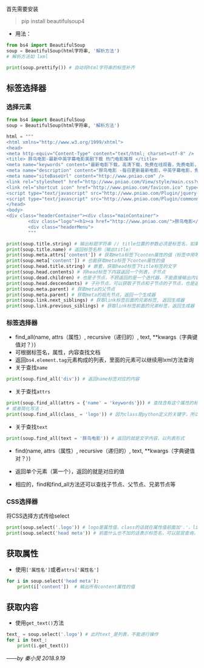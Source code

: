 首先需要安装
>pip install beautifulsoup4

- 用法：
```python
from bs4 import BeautifulSoup
soup = BeautifulSoup(html字符串, '解析方法')
# 解析方法如 lxml

print(soup.prettify()) # 自动将html字符串的标签补齐
```

## 标签选择器

### 选择元素
```python
from bs4 import BeautifulSoup
soup = BeautifulSoup(html字符串, '解析方法')

html = """
<html xmlns="http://www.w3.org/1999/xhtml">
<head>
<meta http-equiv="Content-Type" content="text/html; charset=utf-8" />
<title> 胖鸟电影-最新中英字幕电影美剧下载 热门电影推荐 </title>
<meta name="keywords" content="最新电影下载，高清下载，免费在线观看，免费电影，最新美剧，电影推荐" />
<meta name="description" content="胖鸟电影 -每日更新最新电影，中英字幕电影，免费电影在线观看，手机在线观看，分享高清电影下载，百度网盘电影，盘点热门电影合集。">
<meta name="siteBaseUrl" content="http://www.pniao.com" />
<link rel="stylesheet" href="http://www.pniao.com/View/style/main.css?v=55"  />
<link rel="shortcut icon" href="http://www.pniao.com/favicon.ico" type="image/x-icon" />
<script type="text/javascript" src="http://www.pniao.com/Plugin/jquery-1.7.1.min.js"></script>
<script type="text/javascript" src="http://www.pniao.com/Plugin/commonmin.js?v=333"></script>
</head>
<body>
<div class="headerContainer"><div class="mainContainer">
        <div class="logo"><h1><a href="http://www.pniao.com/">胖鸟电影</a></h1></div>
        <div class="headerMenu">
        """

print(soup.title.string) # 输出标题字符串 // title位置的参数必须是标签名，如果有多个标签，只返回第一个结果
print(soup.title.name) # 返回标签名称（输出title）
print(soup.meta.attrs['content']) # 获取meta标签下conten属性的值（标签中用等号的部分）,注意是方括号哦
print(soup.meta['content']) # 也能获取meta标签下conten属性的值
print(soup.head.title.string) # 嵌套，获取head标签下title标签的文字
print(soup.head.contents) # 将head标签下内容返回一个列表，子节点
print(soup.dead.children) # 也是子节点，不顾返回的是一个迭代器，不能直接输出内容，可以用for进行遍历
print(soup.head.descendants) # 子孙节点，可以获取子节点和子节点的子节点，也是返回一个迭代器
print(soup.meta.parent) # 获取meta的父节点
print(soup.meta.parent) # 获取meta的祖先节点，返回一个生成器
print(soup.link.next_siblings) # 获取link标签后面的兄弟标签, 返回生成器
print(soup.link.previous_siblings) # 获取link标签前面的兄弟标签，返回生成器
```

### 标签选择器

- find_all(name, attrs（属性）, recursive（递归的）, text, **kwargs（字典键值对？）)
 - 可根据标签名，属性，内容查找文档
 - 返回`bs4.element.tag`元素构成的列表，里面的元素可以继续用lxml方法查询
 - 关于查找`name`
```python
print(soup.find_all('div')) # 返回name标签对应的内容
```
 - 关于查找`attrs`
```python
print(soup.find_all(attrs = {'name' = 'keywords'})) # 查找含有这个属性的标签，传入的是字典哦
# 或者简化写法：
print(soup.find_all(class_ = 'logo')) # 因为class是python定义的关键字，所以要加下划线
```
 - 关于查找`text`
```python
print(soup.find_all(text = '胖鸟电影')) # 返回的就是文字内容，以列表形式
```

- find(name, attrs（属性）, recursive（递归的）, text, **kwargs（字典键值对？）)
 - 返回单个元素（第一个），返回的就是对应的值

- 相应的，find和find_all方法还可以查找子节点、父节点、兄弟节点等

### CSS选择器

将CSS选择方式传给select

```python
print(soup.select('.logo')) # logo是属性值，class的话就在属性值前面加'.'，li的话就在前面加'#'
print(soup.select('head meta')) # 前面什么也不加的话表示标签名，可以层层查询，空格隔开
```

## 获取属性

- 使用`['属性名']`或者`attrs['属性名']`
```python
for i in soup.select('head meta'):
    print(i['content'])  # 输出所有content属性的值
```

## 获取内容

- 使用`get_text()`方法
```python
text_ = soup.select('.logo') # 此时text_是列表，不能进行操作
for i in text_:
    print(i.get_text())
```

*——by 秦小炅 2018.9.19*
